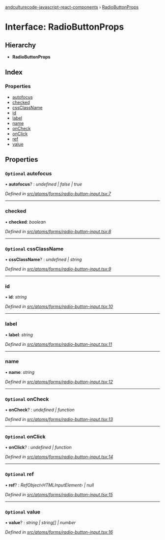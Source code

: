 [andculturecode-javascript-react-components](../README.md) › [RadioButtonProps](radiobuttonprops.md)

# Interface: RadioButtonProps

## Hierarchy

* **RadioButtonProps**

## Index

### Properties

* [autofocus](radiobuttonprops.md#optional-autofocus)
* [checked](radiobuttonprops.md#checked)
* [cssClassName](radiobuttonprops.md#optional-cssclassname)
* [id](radiobuttonprops.md#id)
* [label](radiobuttonprops.md#label)
* [name](radiobuttonprops.md#name)
* [onCheck](radiobuttonprops.md#optional-oncheck)
* [onClick](radiobuttonprops.md#optional-onclick)
* [ref](radiobuttonprops.md#optional-ref)
* [value](radiobuttonprops.md#optional-value)

## Properties

### `Optional` autofocus

• **autofocus**? : *undefined | false | true*

*Defined in [src/atoms/forms/radio-button-input.tsx:7](https://github.com/AndcultureCode/AndcultureCode.JavaScript.React.Components/blob/09a736c/src/atoms/forms/radio-button-input.tsx#L7)*

___

###  checked

• **checked**: *boolean*

*Defined in [src/atoms/forms/radio-button-input.tsx:8](https://github.com/AndcultureCode/AndcultureCode.JavaScript.React.Components/blob/09a736c/src/atoms/forms/radio-button-input.tsx#L8)*

___

### `Optional` cssClassName

• **cssClassName**? : *undefined | string*

*Defined in [src/atoms/forms/radio-button-input.tsx:9](https://github.com/AndcultureCode/AndcultureCode.JavaScript.React.Components/blob/09a736c/src/atoms/forms/radio-button-input.tsx#L9)*

___

###  id

• **id**: *string*

*Defined in [src/atoms/forms/radio-button-input.tsx:10](https://github.com/AndcultureCode/AndcultureCode.JavaScript.React.Components/blob/09a736c/src/atoms/forms/radio-button-input.tsx#L10)*

___

###  label

• **label**: *string*

*Defined in [src/atoms/forms/radio-button-input.tsx:11](https://github.com/AndcultureCode/AndcultureCode.JavaScript.React.Components/blob/09a736c/src/atoms/forms/radio-button-input.tsx#L11)*

___

###  name

• **name**: *string*

*Defined in [src/atoms/forms/radio-button-input.tsx:12](https://github.com/AndcultureCode/AndcultureCode.JavaScript.React.Components/blob/09a736c/src/atoms/forms/radio-button-input.tsx#L12)*

___

### `Optional` onCheck

• **onCheck**? : *undefined | function*

*Defined in [src/atoms/forms/radio-button-input.tsx:13](https://github.com/AndcultureCode/AndcultureCode.JavaScript.React.Components/blob/09a736c/src/atoms/forms/radio-button-input.tsx#L13)*

___

### `Optional` onClick

• **onClick**? : *undefined | function*

*Defined in [src/atoms/forms/radio-button-input.tsx:14](https://github.com/AndcultureCode/AndcultureCode.JavaScript.React.Components/blob/09a736c/src/atoms/forms/radio-button-input.tsx#L14)*

___

### `Optional` ref

• **ref**? : *RefObject‹HTMLInputElement› | null*

*Defined in [src/atoms/forms/radio-button-input.tsx:15](https://github.com/AndcultureCode/AndcultureCode.JavaScript.React.Components/blob/09a736c/src/atoms/forms/radio-button-input.tsx#L15)*

___

### `Optional` value

• **value**? : *string | string[] | number*

*Defined in [src/atoms/forms/radio-button-input.tsx:16](https://github.com/AndcultureCode/AndcultureCode.JavaScript.React.Components/blob/09a736c/src/atoms/forms/radio-button-input.tsx#L16)*
